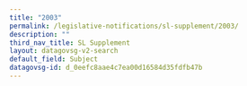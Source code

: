 ```yaml
---
title: "2003"
permalink: /legislative-notifications/sl-supplement/2003/
description: ""
third_nav_title: SL Supplement
layout: datagovsg-v2-search
default_field: Subject
datagovsg-id: d_0eefc8aae4c7ea00d16584d35fdfb47b
---
```

